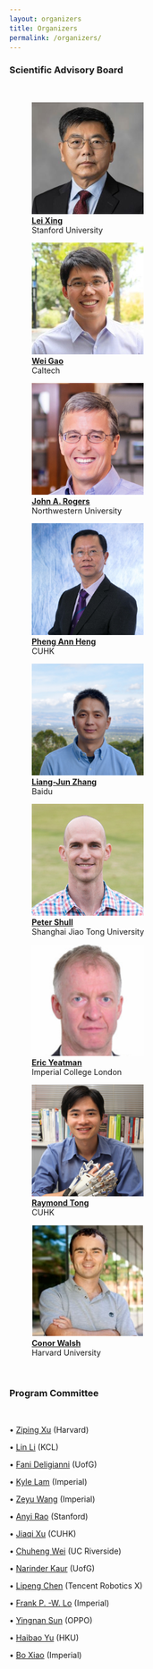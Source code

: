 ```yaml
---
layout: organizers
title: Organizers
permalink: /organizers/
---
```


### Scientific Advisory Board
&nbsp;
<div class="grid">
    <div class="gridorg-item">
        <figure>
        <img src="/assets/img/advisory_board/lei_xing.jpg" width="200"/>
        <figcaption><b><a href="https://profiles.stanford.edu/lei-xing">Lei Xing</a></b><br>Stanford University</figcaption>
        </figure>
    </div>
    <div class="gridorg-item">
        <figure>
        <img src="/assets/img/advisory_board/wei_gao.jpg" width="200"/>
        <figcaption><b><a href="https://www.eas.caltech.edu/people/weigao">Wei Gao</a></b><br>Caltech</figcaption>
        </figure>
    </div>
    <div class="gridorg-item">
        <figure>
        <img src="/assets/img/advisory_board/john_rogers.jpg" width="200"/>
        <figcaption><b><a href="https://www.mccormick.northwestern.edu/research-faculty/directory/profiles/rogers-john.html">John A. Rogers</a></b><br>Northwestern University</figcaption>
        </figure>
    </div>
    <div class="gridorg-item">
        <figure>
        <img src="/assets/img/advisory_board/phengann_heng.png" width="200"/>
        <figcaption><b><a href="https://www.cse.cuhk.edu.hk/~pheng/">Pheng Ann Heng</a></b><br>CUHK</figcaption>
        </figure>
    </div>
    <div class="gridorg-item">
        <figure>
        <img src="/assets/img/advisory_board/liangjun_zhang.jpg" width="200"/>
        <figcaption><b><a href="https://www.cs.unc.edu/~zlj/">Liang-Jun Zhang</a></b><br>Baidu</figcaption>
        </figure>
    </div>
    <div class="gridorg-item">
        <figure>
        <img src="/assets/img/advisory_board/peter_shull.jpg" width="200"/>
        <figcaption><b><a href="https://www.wearablesystems.org/people#/peter-shull">Peter Shull</a></b><br>Shanghai Jiao Tong University</figcaption>
        </figure>
    </div>
    <div class="gridorg-item">
        <figure>
        <img src="/assets/img/advisory_board/eric_yeatman.png" width="200"/>
        <figcaption><b><a href="https://www.imperial.ac.uk/people/e.yeatman">Eric Yeatman</a></b><br>Imperial College London</figcaption>
        </figure>
    </div>
    <div class="gridorg-item">
        <figure>
        <img src="/assets/img/advisory_board/raymond_tong.png" width="200"/>
        <figcaption><b><a href="http://www.bme.cuhk.edu.hk/kytong/">Raymond Tong</a></b><br>CUHK</figcaption>
        </figure>
    </div>
    <div class="gridorg-item">
        <figure>
        <img src="/assets/img/advisory_board/conor_walsh.png" width="200"/>
        <figcaption><b><a href="https://biodesign.seas.harvard.edu/conor-walsh">Conor Walsh</a></b><br>Harvard University</figcaption>
        </figure>
    </div>
</div>
&nbsp;

### Program Committee
&nbsp;

<div class='grid'>
    <div class="gridcom-item">
        <div><p><span>&#8226;&nbsp;</span><a href="https://zipingxu.github.io/">Ziping Xu</a> (Harvard)</p></div>
        <div><p><span>&#8226;&nbsp;</span><a href="https://treelli.github.io/">Lin Li</a> (KCL)</p></div>
        <div><p><span>&#8226;&nbsp;</span><a href="https://www.gla.ac.uk/schools/computing/staff/fanideligianni/">Fani Deligianni</a> (UofG)</p></div>
         <div><p><span>&#8226;&nbsp;</span><a href="https://scholar.google.com/citations?user=mabc04YAAAAJ&hl=en">Kyle Lam</a> (Imperial)</p></div>
        <div><p><span>&#8226;&nbsp;</span><a href="https://www.researchgate.net/scientific-contributions/Zeyu-Wang-2216092052">Zeyu Wang</a> (Imperial)</p></div>
    </div>
    <div class="gridcom-item">
        <div><p><span>&#8226;&nbsp;</span><a href="https://anyirao.com/">Anyi Rao</a> (Stanford)</p></div>
        <div><p><span>&#8226;&nbsp;</span><a href="https://jiaqixuac.github.io/">Jiaqi Xu</a> (CUHK)</p></div>
        <div><p><span>&#8226;&nbsp;</span><a href="https://scholar.google.com/citations?user=LXwEufAAAAAJ&hl=en&oi=ao">Chuheng Wei</a> (UC Riverside)</p></div>
        <div><p><span>&#8226;&nbsp;</span><a href="https://uk.linkedin.com/in/nlkaur">Narinder Kaur</a> (UofG)</p></div>
        <div><p><span>&#8226;&nbsp;</span><a href="https://ieeexplore.ieee.org/author/37086579788">Lipeng Chen</a> (Tencent Robotics X)</p></div>
    </div>
    <div class="gridcom-item">
        <div><p><span>&#8226;&nbsp;</span><a href="https://scholar.google.co.uk/citations?user=lLHEIC4AAAAJ&hl=en">Frank P. -W. Lo</a> (Imperial)</p></div>
        <div><p><span>&#8226;&nbsp;</span><a href="https://scholar.google.co.uk/citations?user=sLRZCxMAAAAJ&hl=en">Yingnan Sun</a> (OPPO)</p></div>
        <div><p><span>&#8226;&nbsp;</span><a href="https://scholar.google.com/citations?user=JW4F5HoAAAAJ&hl=zh-CN">Haibao Yu</a> (HKU)</p></div>
        <div><p><span>&#8226;&nbsp;</span><a href="https://scholar.google.com/citations?user=rHHZrQEAAAAJ&hl=zh-CN">Bo Xiao</a> (Imperial)</p></div>
    </div>
</div>
